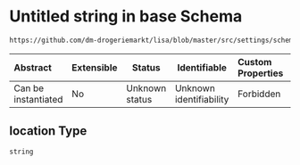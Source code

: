 # Untitled string in base Schema

```txt
https://github.com/dm-drogeriemarkt/lisa/blob/master/src/settings/schema.json#/properties/locations/items/properties/label/properties/location
```




| Abstract            | Extensible | Status         | Identifiable            | Custom Properties | Additional Properties | Access Restrictions | Defined In                                                                               |
| :------------------ | ---------- | -------------- | ----------------------- | :---------------- | --------------------- | ------------------- | ---------------------------------------------------------------------------------------- |
| Can be instantiated | No         | Unknown status | Unknown identifiability | Forbidden         | Allowed               | none                | [settings.schema.json\*](../../src/settings/settings.schema.json "open original schema") |

## location Type

`string`
